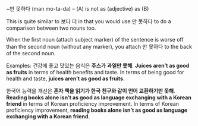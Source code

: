 ~만 못하다 (man mo-ta-da) – (A) is not as (adjective) as (B)

This is quite similar to 보다 더 in that you would use 만 못하다 to do a comparison between two nouns too.

When the first noun (attach subject marker) of the sentence is worse off than the second noun (without any marker), you attach 만 못하다 to the back of the second noun.

Examples: 건강에 좋고 맛있는 음식은  **주스가 과일만 못해**.
**Juices aren’t as good as fruits**  in terms of health benefits and taste.
In terms of being good for health and taste,  **juices aren’t as good as fruits**.

한국어 능력을 개선은  **혼자 책을 읽기가 한국 친구와 같이 언어 교환하기만 못해**.
**Reading books alone isn’t as good as language exchanging with a Korean friend**  in terms of Korean proficiency improvement.
In terms of Korean proficiency improvement,  **reading books alone isn’t as good as language exchanging with a Korean friend**.